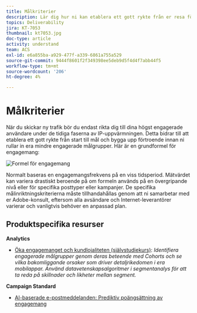 ```yaml
---
title: Målkriterier
description: Lär dig hur ni kan etablera ett gott rykte från er resa för att effektivt bygga upp förtroende innan ni kan introducera era era mindre engagerade målgrupper.
topics: Deliverability
jira: KT-7053
thumbnail: kt7053.jpg
doc-type: article
activity: understand
team: ACS
exl-id: e6a855ba-a929-477f-a339-6861a755a529
source-git-commit: 9444f8601f2f349398ee5deb9d5f4d4f7abb44f5
workflow-type: tm+mt
source-wordcount: '206'
ht-degree: 4%

---
```


# Målkriterier

När du skickar ny trafik bör du endast rikta dig till dina högst engagerade användare under de tidiga faserna av IP-uppvärmningen. Detta bidrar till att etablera ett gott rykte från start till mål och bygga upp förtroende innan ni rullar in era mindre engagerade målgrupper. Här är en grundformel för engagemang:

![Formel för engagemang](../assets/formula-for-enagement.png)

Normalt baseras en engagemangsfrekvens på en viss tidsperiod. Mätvärdet kan variera drastiskt beroende på om formeln används på en övergripande nivå eller för specifika posttyper eller kampanjer. De specifika målinriktningskriterierna måste tillhandahållas genom att ni samarbetar med er Adobe-konsult, eftersom alla avsändare och Internet-leverantörer varierar och vanligtvis behöver en anpassad plan.

## Produktspecifika resurser

**Analytics** 

* [Öka engagemanget och kundlojaliteten (självstudiekurs)](https://experienceleague.adobe.com/docs/analytics-learn/tutorials/mobile-app-analytics/measuring-mobile-analytics/how-to-increase-engagement-and-retention-rates.html?lang=en#mobile-app-analytics): *Identifiera engagerade målgrupper genom deras beteende med Cohorts och se vilka bakomliggande orsaker som driver detaljrikedomen i era mobilappar. Använd datavetenskapsalgoritmer i segmentanalys för att ta reda på skillnader och likheter mellan segment.*

**Campaign Standard**

* [AI-baserade e-postmeddelanden: Prediktiv poängsättning av engagemang](https://experienceleague.adobe.com/docs/campaign-standard/using/testing-and-sending/preparing-and-testing-messages/predictive.html#predictive-scoring)
